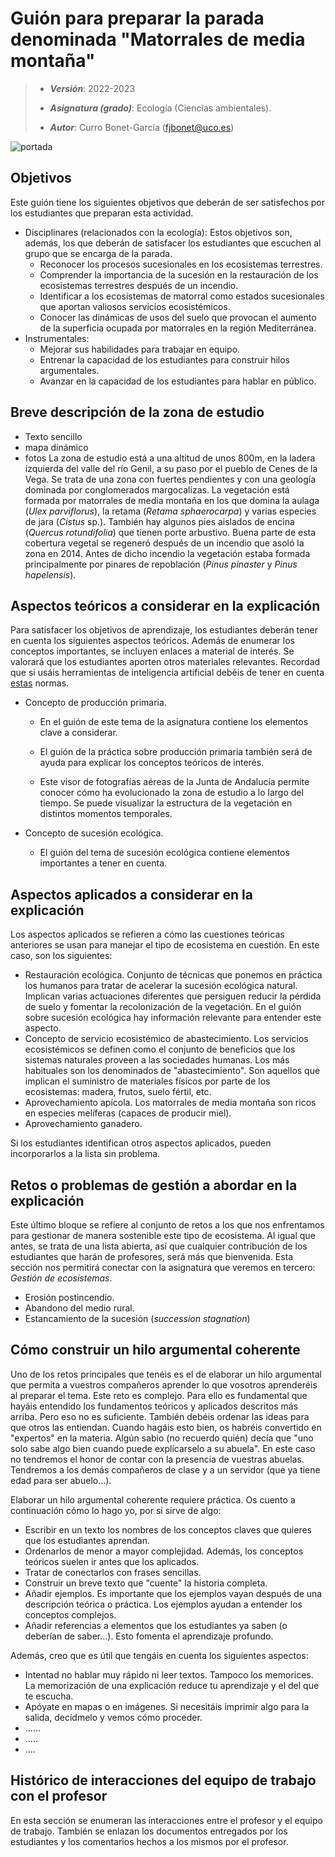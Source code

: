 # Guión para preparar la parada denominada "Matorrales de media montaña"


> + **_Versión_**: 2022-2023
>
> + **_Asignatura (grado)_**: Ecología (Ciencias ambientales). 
>
> + **_Autor_**: Curro Bonet-García (fjbonet@uco.es)
>
>   

![portada](https://github.com/aprendiendo-cosas/C_sierra_nevada_ecologia_ccaa/raw/2021--2022/imagenes/portada.jpg)



## Objetivos

Este guión tiene los siguientes objetivos que deberán de ser satisfechos por los estudiantes que preparan esta actividad. 

+ Disciplinares (relacionados con la ecología): Estos objetivos son, además, los que deberán de satisfacer los estudiantes que escuchen al grupo que se encarga de la parada. 
  + Reconocer los procesos sucesionales en los ecosistemas terrestres.
  + Comprender la importancia de la sucesión en la restauración de los ecosistemas terrestres después de un incendio.
  + Identificar a los ecosistemas de matorral como estados sucesionales que aportan valiosos servicios ecosistémicos.
  + Conocer las dinámicas de usos del suelo que provocan el aumento de la superficia ocupada por matorrales en la región Mediterránea.
+ Instrumentales:
  + Mejorar sus habilidades para trabajar en equipo.
  + Entrenar la capacidad de los estudiantes para construir hilos argumentales.
  + Avanzar en la capacidad de los estudiantes para hablar en público.



## Breve descripción de la zona de estudio

- Texto sencillo
- mapa dinámico
- fotos 
La zona de estudio está a una altitud de unos 800m, en la ladera izquierda del valle del río Genil, a su paso por el pueblo de Cenes de la Vega. Se trata de una zona con fuertes pendientes y con una geología dominada por conglomerados margocalizas. La vegetación está formada por matorrales de media montaña en los que domina la aulaga (*Ulex parviflorus*), la retama (*Retama sphaerocarpa*) y varias especies de jara (*Cistus* sp.). También hay algunos pies aislados de encina (*Quercus rotundifolia*) que tienen porte arbustivo. Buena parte de esta cobertura vegetal se regeneró después de un incendio que asoló la zona en 2014. Antes de dicho incendio la vegetación estaba formada principalmente por pinares de repoblación (*Pinus pinaster* y *Pinus hapelensis*). 


## Aspectos teóricos a considerar en la explicación

Para satisfacer los objetivos de aprendizaje, los estudiantes deberán tener en cuenta los siguientes aspectos teóricos. Además de enumerar los conceptos importantes, se incluyen enlaces a material de interés. Se valorará que los estudiantes aporten otros materiales relevantes. Recordad que si usáis herramientas de inteligencia artificial debéis de tener en cuenta [estas](https://aprendiendo-cosas.github.io/ecologia_CCAA_UCO/normas_IA.html) normas. 
+ Concepto de producción primaria.
  + En el guión de este tema de la asignatura contiene los elementos clave a considerar.

  + El guión de la práctica sobre producción primaria también será de ayuda para explicar los conceptos teóricos de interés. 

  + Este visor de fotografías aéreas de la Junta de Andalucía permite conocer cómo ha evolucionado la zona de estudio a lo largo del tiempo. Se puede visualizar la estructura de la vegetación en distintos momentos temporales.

+ Concepto de sucesión ecológica.

  + El guión del tema de sucesión ecológica contiene elementos importantes a tener en cuenta.

    


## Aspectos aplicados a considerar en la explicación

Los aspectos aplicados se refieren a cómo las cuestiones teóricas anteriores se usan para manejar el tipo de ecosistema en cuestión. En este caso, son los siguientes:

+ Restauración ecológica. Conjunto de técnicas que ponemos en práctica los humanos para tratar de acelerar la sucesión ecológica natural. Implican varias actuaciones diferentes que persiguen reducir la pérdida de suelo y fomentar la recolonización de la vegetación. En el guión sobre sucesión ecológica hay información relevante para entender este aspecto. 
+ Concepto de servicio ecosistémico de abastecimiento. Los servicios ecosistémicos se definen como el conjunto de beneficios que los sistemas naturales proveen a las sociedades humanas. Los más habituales son los denominados de "abastecimiento". Son aquellos que implican el suministro de materiales físicos por parte de los ecosistemas: madera, frutos, suelo fértil, etc. 
+ Aprovechamiento apícola. Los matorrales de media montaña son ricos en especies melíferas (capaces de producir miel). 
+ Aprovechamiento ganadero.

Si los estudiantes identifican otros aspectos aplicados, pueden incorporarlos a la lista sin problema. 



## Retos o problemas de gestión a abordar en la explicación

Este último bloque se refiere al conjunto de retos a los que nos enfrentamos para gestionar de manera sostenible este tipo de ecosistema. Al igual que antes, se trata de una lista abierta, así que cualquier contribución de los estudiantes que harán de profesores, será más que bienvenida. Esta sección nos permitirá conectar con la asignatura que veremos en tercero: *Gestión de ecosistemas*. 

+ Erosión postincendio.
+ Abandono del medio rural.
+ Estancamiento de la sucesión (*succession stagnation*)



 

## Cómo construir un hilo argumental coherente

Uno de los retos principales que tenéis es el de elaborar un hilo argumental que permita a vuestros compañeros aprender lo que vosotros aprenderéis al preparar el tema. Este reto es complejo. Para ello es fundamental que hayáis entendido los fundamentos teóricos y aplicados descritos más arriba. Pero eso no es suficiente. También debéis ordenar las ideas para que otros las entiendan. Cuando hagáis esto bien, os habréis convertido en "expertos" en la materia. Algún sabio (no recuerdo quién) decía que "uno solo sabe algo bien cuando puede explícarselo a su abuela". En este caso no tendremos el honor de contar con la presencia de vuestras abuelas. Tendremos a los demás compañeros de clase y a un servidor (que ya tiene edad para ser abuelo...). 

Elaborar un hilo argumental coherente requiere práctica. Os cuento a continuación cómo lo hago yo, por si sirve de algo:

+ Escribir en un texto los nombres de los conceptos claves que quieres que los estudiantes aprendan.
+ Ordenarlos de menor a mayor complejidad. Además, los conceptos teóricos suelen ir antes que los aplicados. 
+ Tratar de conectarlos con frases sencillas. 
+ Construir un breve texto que "cuente" la historia completa.
+ Añadir ejemplos. Es importante que los ejemplos vayan después de una descripción teórica o práctica. Los ejemplos ayudan a entender los conceptos complejos.
+ Añadir referencias a elementos que los estudiantes ya saben (o deberían de saber...). Esto fomenta el aprendizaje profundo.



Además, creo que es útil que tengáis en cuenta los siguientes aspectos:

+ Intentad no hablar muy rápido ni leer textos. Tampoco los memorices. La memorización de una explicación reduce tu aprendizaje y el del que te escucha. 
+ Apóyate en mapas o en imágenes. Si necesitáis imprimir algo para la salida, decídmelo y vemos cómo proceder. 
+ ......
+ .....
+ ....



## Histórico de interacciones del equipo de trabajo con el profesor



En esta sección se enumeran las interacciones entre el profesor y el equipo de trabajo. También se enlazan los documentos entregados por los estudiantes y los comentarios hechos a los mismos por el profesor. 
